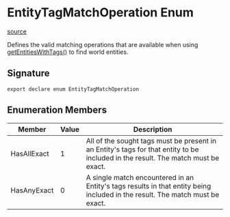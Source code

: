 # EntityTagMatchOperation Enum

[source](https://developers.meta.com/horizon-worlds/reference/2.0.0/core_entitytagmatchoperation)

Defines the valid matching operations that are available when using [getEntitiesWithTags()](/horizon-worlds/reference/2.0.0/core_world#getentitieswithtags) to find world entities.

## Signature

```
export declare enum EntityTagMatchOperation
```

## Enumeration Members

| Member | Value | Description |
| --- | --- | --- |
| HasAllExact | 1 | All of the sought tags must be present in an Entity's tags for that entity to be included in the result. The match must be exact. |
| HasAnyExact | 0 | A single match encountered in an Entity's tags results in that entity being included in the result. The match must be exact. |